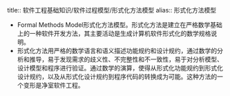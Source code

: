 title:: 软件工程基础知识/软件过程模型/形式化方法模型
alias:: 形式化方法模型

- Formal Methods Model形式化方法模型。形式化方法是建立在严格数学基础上的一种软件开发方法，其主要活动是生成计算机软件形式化的数学规格说明。
- 形式化方法用严格的数学语言和语义描述功能规约和设计规约，通过数学的分析和推导，易于发现需求的歧义性、不完整性和不一致性，易于对分析模型、设计模型和程序进行验证。通过数学的演算，使得从形式化功能规约到形式化设计规约，以及从形式化设计规约到程序代码的转换成为可能。这种方法的一个变形是净室软件工程。